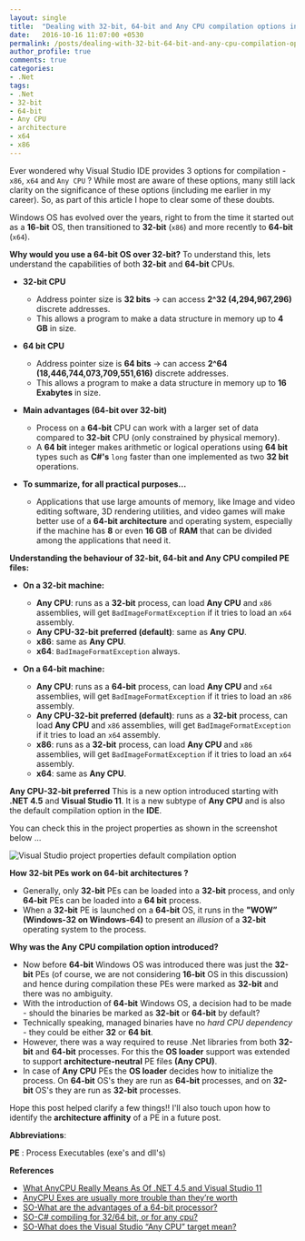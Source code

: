 ```yaml
---
layout: single
title:  "Dealing with 32-bit, 64-bit and Any CPU compilation options in .Net"
date:   2016-10-16 11:07:00 +0530
permalink: /posts/dealing-with-32-bit-64-bit-and-any-cpu-compilation-options-in-net/
author_profile: true
comments: true
categories: 
- .Net
tags:
- .Net
- 32-bit
- 64-bit
- Any CPU
- architecture
- x64
- x86
---
```


Ever wondered why Visual Studio IDE provides 3 options for compilation - `x86`, `x64` and `Any CPU` ?
While most are aware of these options, many still lack clarity on the significance of these options (including me earlier in my career). So, as part of this article I hope to clear some of these doubts.

Windows OS has evolved over the years, right to from the time it started out as a **16-bit** OS, then transitioned to **32-bit** (`x86`) and more recently to **64-bit** (`x64`).

**Why would you use a 64-bit OS over 32-bit?**
To understand this, lets understand the capabilities of both **32-bit** and **64-bit** CPUs.

* **32-bit CPU**
	* Address pointer size is **32 bits** -> can access **2^32 (4,294,967,296)** discrete addresses.
	* This allows a program to make a data structure in memory up to **4 GB** in size.

* **64 bit CPU** 
	* Address pointer size is **64 bits** -> can access **2^64 (18,446,744,073,709,551,616)** discrete addresses.
	* This allows a program to make a data structure in memory up to **16 Exabytes** in size.

* **Main advantages (64-bit over 32-bit)**
	* Process on a **64-bit** CPU can work with a larger set of data compared to **32-bit** CPU (only constrained by physical memory).
	* A **64 bit** integer makes arithmetic or logical operations using **64 bit** types such as **C#'s** `long` faster than one implemented as two **32 bit** operations. 

* **To summarize, for all practical purposes...**
	* Applications that use large amounts of memory, like Image and video editing software, 3D rendering utilities, and video games will make better use of a **64-bit architecture** and operating system, especially if the machine has **8** or even **16 GB** of **RAM** that can be divided among the applications that need it.


**Understanding the behaviour of 32-bit, 64-bit and Any CPU compiled PE files:**  
 
  * **On a 32-bit machine:**  
	* **Any CPU**: runs as a **32-bit** process, can load **Any CPU** and `x86` assemblies, will get `BadImageFormatException` if it tries to load an `x64` assembly.
	* **Any CPU-32-bit preferred (default)**: same as **Any CPU**.
	* **x86**: same as **Any CPU**.
	* **x64**: `BadImageFormatException` always.

  * **On a 64-bit machine:**  
	* **Any CPU**: runs as a **64-bit** process, can load **Any CPU** and `x64` assemblies, will get `BadImageFormatException` if it tries to load an `x86` assembly.
	* **Any CPU-32-bit preferred (default)**: runs as a **32-bit** process, can load **Any CPU** and `x86` assemblies, will get `BadImageFormatException` if it tries to load an `x64` assembly.
	* **x86**: runs as a **32-bit** process, can load **Any CPU** and `x86` assemblies, will get `BadImageFormatException` if it tries to load an `x64` assembly.
	* **x64**: same as **Any CPU**.

**Any CPU-32-bit preferred**
This is a new option introduced starting with **.NET 4.5** and **Visual Studio 11**. It is a new subtype of **Any CPU** and is also the default compilation option in the **IDE**.

You can check this in the project properties as shown in the screenshot below ...

![Visual Studio project properties default compilation option]({{site.url}}/assets/images/blogs/AnyCPU32bitpreferred.jpg)

**How 32-bit PEs work on 64-bit architectures ?**  

  * Generally, only **32-bit** PEs can be loaded into a **32-bit** process, and only **64-bit** PEs can be loaded into a **64 bit** process.  
  * When a **32-bit** PE is launched on a **64-bit** OS, it runs in the **"WOW”** **(Windows-32 on Windows-64)** to present an *illusion* of a **32-bit** operating system to the process.  

**Why was the Any CPU compilation option introduced?**  

  * Now before **64-bit** Windows OS was introduced there was just the **32-bit** PEs (of course, we are not considering **16-bit** OS in this discussion) and hence during compilation these PEs were marked as **32-bit** and there was no ambiguity.  
  * With the introduction of **64-bit** Windows OS, a decision had to be made - should the binaries be marked as **32-bit** or **64-bit** by default?  
  * Technically speaking, managed binaries have no *hard CPU dependency* - they could be either **32** or **64 bit**.
  * However, there was a way required to reuse .Net libraries from both **32-bit** and **64-bit** processes. For this the **OS loader** support was extended to support **architecture-neutral** PE files **(Any CPU)**.  
  * In case of **Any CPU** PEs the **OS loader** decides how to initialize the process. On **64-bit** OS's they are run as **64-bit** processes, and on **32-bit** OS's they are run as **32-bit** processes.


Hope this post helped clarify a few things!!
I'll also touch upon how to identify the **architecture affinity** of a PE in a future post.


**Abbreviations**:

  **PE** : Process Executables (exe's and dll's)

**References**  

  * [What AnyCPU Really Means As Of .NET 4.5 and Visual Studio 11](http://blogs.microsoft.co.il/sasha/2012/04/04/what-anycpu-really-means-as-of-net-45-and-visual-studio-11/)
  * [AnyCPU Exes are usually more trouble than they’re worth](https://blogs.msdn.microsoft.com/rmbyers/2009/06/09/anycpu-exes-are-usually-more-trouble-than-theyre-worth/)
  * [SO-What are the advantages of a 64-bit processor?](http://stackoverflow.com/questions/607322/what-are-the-advantages-of-a-64-bit-processor)
  * [SO-C# compiling for 32/64 bit, or for any cpu?](http://stackoverflow.com/questions/5229768/c-sharp-compiling-for-32-64-bit-or-for-any-cpu)
  * [SO-What does the Visual Studio “Any CPU” target mean?](http://stackoverflow.com/questions/516730/what-does-the-visual-studio-any-cpu-target-mean)